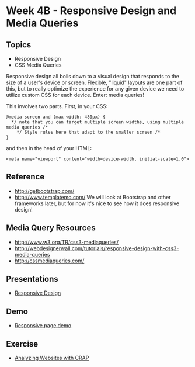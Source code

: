# Week 4B - Responsive Design and Media Queries

## Topics
- Responsive Design
- CSS Media Queries

Responsive design all boils down to a visual design that responds to the size of a user's device or screen. Flexible, "liquid" layouts are one part of this, but to really optimize the experience for any given device we need to utilize custom CSS for each device. Enter: media queries!

This involves two parts. First, in your CSS:

```
@media screen and (max-width: 480px) {
  */ note that you can target multiple screen widths, using multiple media queries /*
	*/ Style rules here that adapt to the smaller screen /*	
} 
```

and then in the head of your HTML:

``` 	
<meta name="viewport" content="width=device-width, initial-scale=1.0"> 
```

## Reference
- http://getbootstrap.com/
- http://www.templatemo.com/
We will look at Bootstrap and other frameworks later, but for now it's nice to see how it does responsive design!

## Media Query Resources
- http://www.w3.org/TR/css3-mediaqueries/
- http://webdesignerwall.com/tutorials/responsive-design-with-css3-media-queries
- http://cssmediaqueries.com/

## Presentations
- [Responsive Design](../presentations/4A-CRAP.pdf)

## Demo
- [Responsive page demo](../other-files/Responsive_Demo.zip)

## Exercise
- [Analyzing Websites with CRAP](../exercises/week-4/Exercise-CRAP.docx)
